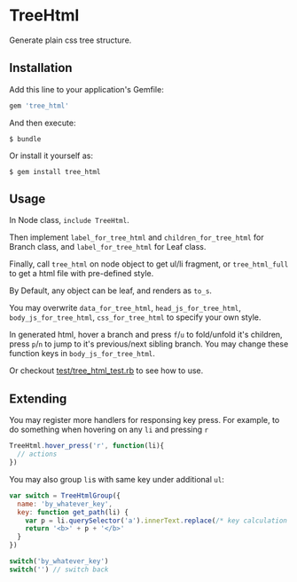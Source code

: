 # TreeHtml

Generate plain css tree structure.

## Installation

Add this line to your application's Gemfile:

```ruby
gem 'tree_html'
```

And then execute:

    $ bundle

Or install it yourself as:

    $ gem install tree_html

## Usage

In Node class, `include TreeHtml`.

Then implement `label_for_tree_html` and `children_for_tree_html` for Branch class, and `label_for_tree_html` for Leaf class.

Finally, call `tree_html` on node object to get ul/li fragment, or `tree_html_full` to get a html file with pre-defined style.

By Default, any object can be leaf, and renders as `to_s`.

You may overwrite `data_for_tree_html`, `head_js_for_tree_html`, `body_js_for_tree_html`, `css_for_tree_html` to specify your own style.

In generated html, hover a branch and press `f`/`u` to fold/unfold it's children, press `p`/`n` to jump to it's previous/next sibling branch. You may change these function keys in `body_js_for_tree_html`.

Or checkout [test/tree_html_test.rb](https://github.com/turnon/tree_html/blob/master/test/tree_html_test.rb) to see how to use.

## Extending

You may register more handlers for responsing key press. For example, to do something when hovering on any `li` and pressing `r`

```javascript
TreeHtml.hover_press('r', function(li){
  // actions
})
```

You may also group `li`s with same key under additional `ul`:

```javascript
var switch = TreeHtmlGroup({
  name: 'by_whatever_key',
  key: function get_path(li) {
    var p = li.querySelector('a').innerText.replace(/* key calculation here */)
    return '<b>' + p + '</b>'
  }
})

switch('by_whatever_key')
switch('') // switch back
```
